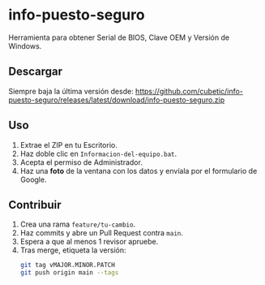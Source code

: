 # info-puesto-seguro

Herramienta para obtener Serial de BIOS, Clave OEM y Versión de Windows.

## Descargar

Siempre baja la última versión desde:
https://github.com/cubetic/info-puesto-seguro/releases/latest/download/info-puesto-seguro.zip

## Uso

1. Extrae el ZIP en tu Escritorio.  
2. Haz doble clic en `Informacion-del-equipo.bat`.  
3. Acepta el permiso de Administrador.  
4. Haz una **foto** de la ventana con los datos y envíala por el formulario de Google.

## Contribuir

1. Crea una rama `feature/tu-cambio`.  
2. Haz commits y abre un Pull Request contra `main`.  
3. Espera a que al menos 1 revisor apruebe.  
4. Tras merge, etiqueta la versión:  
   ```bash
   git tag vMAJOR.MINOR.PATCH
   git push origin main --tags
